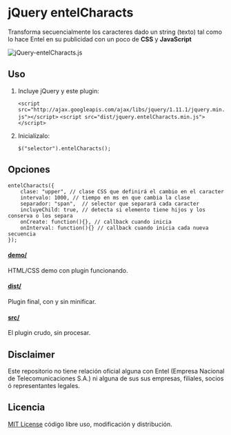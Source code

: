 # jQuery entelCharacts

Transforma secuencialmente los caracteres dado un string (texto) tal como lo hace Entel en su publicidad con un poco de **CSS** y **JavaScript**

![jQuery-entelCharacts.js](https://dl.dropboxusercontent.com/u/3522/vivirmejorconectados.gif)

## Uso

1. Incluye jQuery y este plugin:

	`<script src="http://ajax.googleapis.com/ajax/libs/jquery/1.11.1/jquery.min.js"></script>`
	`<script src="dist/jquery.entelCharacts.min.js"></script>`

3. Inicialízalo:

	`$("selector").entelCharacts();`

## Opciones
	entelCharacts({
		clase: "upper", // clase CSS que definirá el cambio en el caracter
		intervalo: 1000, // tiempo en ms en que cambia la clase
    	separador: "span",  // selector que separará cada caracter
    	incluyeChild: true, // detecta si elemento tiene hijos y los conserva o los separa
    	onCreate: function(){}, // callback cuando inicia
    	onInterval: function(){} // callback cuando inicia cada nueva secuencia
    });

#### [demo/](https://github.com/juanbrujo/jquery-entelCharacts/tree/master/demo)

HTML/CSS demo con plugin funcionando.

#### [dist/](https://github.com/juanbrujo/jquery-entelCharacts/tree/master/dist)

Plugin final, con y sin minificar.

#### [src/](https://github.com/juanbrujo/jquery-entelCharacts/tree/master/src)

El plugin crudo, sin procesar.


## Disclaimer

Este repositorio no tiene relación oficial alguna con Entel (Empresa Nacional de Telecomunicaciones S.A.) ni alguna de sus sus empresas, filiales, socios ó representantes legales. 

## Licencia

[MIT License](http://mit-license.org/) código libre uso, modificación y distribución.
